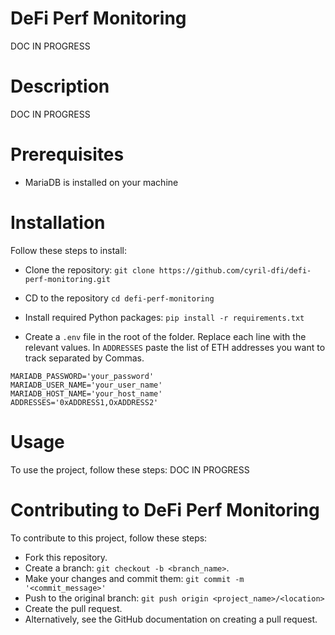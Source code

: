 # DeFi Perf Monitoring
DOC IN PROGRESS

# Description
DOC IN PROGRESS

# Prerequisites
- MariaDB is installed on your machine


# Installation
Follow these steps to install:

- Clone the repository:
```git clone https://github.com/cyril-dfi/defi-perf-monitoring.git```

- CD to the repository
```cd defi-perf-monitoring```

- Install required Python packages:
```pip install -r requirements.txt```

- Create a ```.env``` file in the root of the folder. Replace each line with the relevant values. In ```ADDRESSES``` paste the list of ETH addresses you want to track separated by Commas.
```
MARIADB_PASSWORD='your_password'
MARIADB_USER_NAME='your_user_name'
MARIADB_HOST_NAME='your_host_name'
ADDRESSES='0xADDRESS1,OxADDRESS2'
```


# Usage
To use the project, follow these steps:
DOC IN PROGRESS


# Contributing to DeFi Perf Monitoring
To contribute to this project, follow these steps:

- Fork this repository.
- Create a branch: ```git checkout -b <branch_name>```.
- Make your changes and commit them: ```git commit -m '<commit_message>'```
- Push to the original branch: ```git push origin <project_name>/<location>```
- Create the pull request.
- Alternatively, see the GitHub documentation on creating a pull request.

